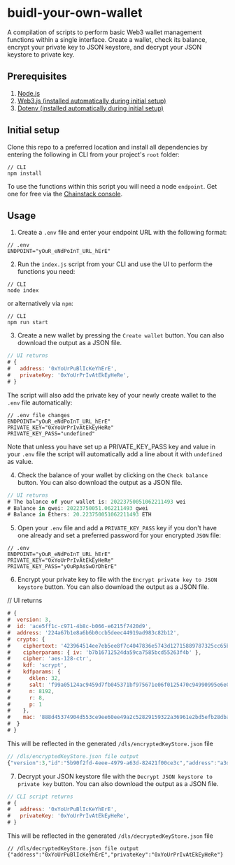 # buidl-your-own-wallet

A compilation of scripts to perform basic Web3 wallet management functions within a single interface. Create a wallet, check its balance, encrypt your private key to JSON keystore, and decrypt your JSON keystore to private key.

## Prerequisites

1. [Node.js](https://nodejs.org/en/)
2. [Web3.js (installed automatically during initial setup)](https://github.com/web3/web3.js)
3. [Dotenv (installed automatically during initial setup)](https://github.com/motdotla/dotenv)

## Initial setup

Clone this repo to a preferred location and install all dependencies by entering the following in CLI from your project's `root` folder:

```shell
// CLI
npm install
```

To use the functions within this script you will need a node `endpoint`. Get one for free via the [Chainstack console](https://console.chainstack.com/).

## Usage

1. Create a `.env` file and enter your endpoint URL with the following format:

```shell
// .env
ENDPOINT="yOuR_eNdPoInT_URL_hErE"
```

2. Run the `index.js` script from your CLI and use the UI to perform the functions you need:

```shell
// CLI
node index
```

or alternatively via `npm`:

```shell
// CLI
npm run start
```

3. Create a new wallet by pressing the `Create wallet` button. You can also download the output as a JSON file.

```js
// UI returns
# {
#   address: '0xYoUrPuBlIcKeYhErE',
#   privateKey: '0xYoUrPrIvAtEkEyHeRe',
# }
```

The script will also add the private key of your newly create wallet to the `.env` file automatically:

```shell
// .env file changes
ENDPOINT="yOuR_eNdPoInT_URL_hErE"
PRIVATE_KEY="0xYoUrPrIvAtEkEyHeRe"
PRIVATE_KEY_PASS="undefined"
```

Note that unless you have set up a PRIVATE_KEY_PASS key and value in your `.env` file the script will automatically add a line about it with `undefined` as value.

4. Check the balance of your wallet by clicking on the `Check balance` button. You can also download the output as a JSON file.

```js
// UI returns
# The balance of your wallet is: 20223750051062211493 wei
# Balance in gwei: 20223750051.062211493 gwei
# Balance in Ethers: 20.223750051062211493 ETH
```

5. Open your `.env` file and add a `PRIVATE_KEY_PASS` key if you don't have one already and set a preferred password for your encrypted `JSON` file:

```shell
// .env
ENDPOINT="yOuR_eNdPoInT_URL_hErE"
PRIVATE_KEY="0xYoUrPrIvAtEkEyHeRe"
PRIVATE_KEY_PASS="yOuRpAsSwOrDhErE"
```

6. Encrypt your private key to file with the `Encrypt private key to JSON keystore` button. You can also download the output as a JSON file.


// UI returns
```js
# {
#  version: 3,
#  id: 'ace5ff1c-c971-4b8c-b066-e6215f7420d9',
#  address: '224a67b1e8a6b6b0ccb5deec44919ad983c82b12',
#  crypto: {
#    ciphertext: '423964514ee7eb5ee8f7c4047836e5743d12715889787325cc65b26b2d42ab7c',
#    cipherparams: { iv: 'b7b16712524da59ca7585bcd55263f4b' },
#    cipher: 'aes-128-ctr',
#    kdf: 'scrypt',
#    kdfparams: {
#      dklen: 32,
#      salt: 'f99a05124ac9459d7fb045371bf975671e06f0125470c94990995e6e0a981312',
#      n: 8192,
#      r: 8,
#      p: 1
#    },
#    mac: '888d45374904d553ce9ee60ee49a2c52829159322a36961e2bd5efb28dba58c3'
#  }
# }
```

This will be reflected in the generated `/dls/encryptedKeyStore.json` file

```js
// /dls/encryptedKeyStore.json file output
{"version":3,"id":"5b90f2fd-4eee-4979-a63d-82421f00ce3c","address":"a3d13afd97d3327e29178dbd8a1bc3fc639f363b","crypto":{"ciphertext":"1b69bc20f3b55ff3b4c32ebc0825c3c2d33daf1b1c080219db05fae9d806a0e6","cipherparams":{"iv":"773dd2ad24f0fb8973dd73184f0bf2b3"},"cipher":"aes-128-ctr","kdf":"scrypt","kdfparams":{"dklen":32,"salt":"5b49ecae1740ceef08686468a6179c1d154d7fea1997e1bada81050096cb042a","n":8192,"r":8,"p":1},"mac":"8a6f36122eec78348be94fa1352ecf28be0f875b92d64924e3708b34f2440114"}}
```

7. Decrypt your JSON keystore file with the `Decrypt JSON keystore to private key` button. You can also download the output as a JSON file.

```js
// CLI script returns
# {
#   address: '0xYoUrPuBlIcKeYhErE',
#   privateKey: '0xYoUrPrIvAtEkEyHeRe',
# }
```

This will be reflected in the generated `/dls/decryptedKeyStore.json` file

```shell
// /dls/decryptedKeyStore.json file output
{"address":"0xYoUrPuBlIcKeYhErE","privateKey":"0xYoUrPrIvAtEkEyHeRe"}
```
